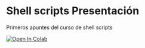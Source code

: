 # Shell scripts Presentación
Primeros apuntes del curso de shell scripts    
    
[![Open In Colab](https://colab.research.google.com/assets/colab-badge.svg)](https://colab.research.google.com/github/fortinux/Shellscripts_Presentacion/blob/main/shellscript-presentacion.ipynb)
